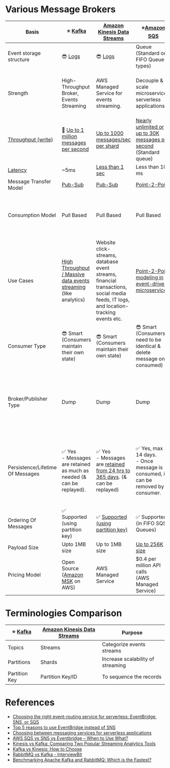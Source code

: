 
# Various Message Brokers

| Basis                                                                        | :star: [Kafka](Kafka/Readme.md)                                                                                                                               | [Amazon Kinesis Data Streams](../../2_AWSComponents/5_MessageBrokerServices/AmazonKinesisDataStreams.md)                                                             | :star:[Amazon SQS](../../2_AWSComponents/5_MessageBrokerServices/AmazonSQS/Readme.md)                                                                                      | [Amazon SNS](../../2_AWSComponents/5_MessageBrokerServices/AmazonSNS.md)                                                                                 | [Amazon EventBridge](../../2_AWSComponents/5_MessageBrokerServices/AmazonEventBridge.md)                                                                              | [RabbitMQ](RabbitMQ.md)                                                                                                                         |
|------------------------------------------------------------------------------|---------------------------------------------------------------------------------------------------------------------------------------------------------------|----------------------------------------------------------------------------------------------------------------------------------------------------------------------|----------------------------------------------------------------------------------------------------------------------------------------------------------------------------|----------------------------------------------------------------------------------------------------------------------------------------------------------|-----------------------------------------------------------------------------------------------------------------------------------------------------------------------|-------------------------------------------------------------------------------------------------------------------------------------------------|
| Event storage structure                                                      | :sunglasses: [Logs](../3_DatabaseComponents/2_DataStructuresDB/AppendOnlyDataStructure.md)                                                                                | :sunglasses: [Logs](../3_DatabaseComponents/2_DataStructuresDB/AppendOnlyDataStructure.md)                                                                                       | Queue <br/>(Standard or FIFO Queue types)                                                                                                                                  | Topic                                                                                                                                                    | Event Bus                                                                                                                                                             | Queue                                                                                                                                           |
| Strength                                                                     | High-Throughput Broker, Events Streaming                                                                                                                      | AWS Managed Service for events streaming.                                                                                                                            | Decouple & scale microservices, serverless applications                                                                                                                    | Push-Notification-Based-Broker, can't be used for events streaming.                                                                                      | Rule-Based-Targeting-Broker                                                                                                                                           | Low-Latency MQ                                                                                                                                  |
| [Throughput (write)](../0_SystemGlossaries/Scalability/LatencyThroughput.md) | :rocket: [Up to 1 million messages per second](https://engineering.linkedin.com/kafka/benchmarking-apache-kafka-2-million-writes-second-three-cheap-machines) | [Up to 1000 messages/sec per shard](https://docs.aws.amazon.com/streams/latest/dev/key-concepts.html)                                                                | [Nearly unlimited or up to 30K messages per second](https://docs.aws.amazon.com/AWSSimpleQueueService/latest/SQSDeveloperGuide/quotas-messages.html) <br/>(Standard queue) | [Up to 30K messages per second](https://docs.aws.amazon.com/general/latest/gr/sns.html) <br/>(Standard topic)                                            | [Up to 10K messages per second](https://docs.aws.amazon.com/eventbridge/latest/userguide/eb-quota.html)                                                               | [Up to 10K messages per second](https://blog.rabbitmq.com/posts/2012/04/rabbitmq-performance-measurements-part-2)                               |
| [Latency](../0_SystemGlossaries/Scalability/LatencyThroughput.md)            | ~5ms                                                                                                                                                          | [Less than 1 sec](https://docs.aws.amazon.com/streams/latest/dev/kinesis-low-latency.html)                                                                           | Less than 100 ms                                                                                                                                                           | b/w 100 ms to 200 ms                                                                                                                                     | Greater than 200ms                                                                                                                                                    | ~1ms                                                                                                                                            |
| Message Transfer Model                                                       | [Pub-Sub](MessageBrokers/PubSubModel.md)                                                                                                | [Pub-Sub](MessageBrokers/PubSubModel.md)                                                                                                       | [Point-2-Point](MessageBrokers/PointToPointModel.md)                                                                                                 | [Pub-Sub](MessageBrokers/PubSubModel.md)                                                                                           | [Pub-Sub](MessageBrokers/PubSubModel.md)                                                                                                        | [Point-2-Point](MessageBrokers/PointToPointModel.md)                                                                      |
| Consumption Model                                                            | Pull Based                                                                                                                                                    | Pull Based                                                                                                                                                           | Pull Based                                                                                                                                                                 | Push Based, Upto 100K topics, 10 million subscribers per topic                                                                                           | Push Based, Upto 100 event buses, 300 rules per event bus, 5 targets per rule                                                                                         | Push Based                                                                                                                                      |
| Use Cases                                                                    | [High Throughput / Massive data events streaming](../0_SystemGlossaries/Scalability/LatencyThroughput.md) (like analytics)                                    | Website click-streams, database event streams, financial transactions, social media feeds, IT logs, and location-tracking events etc.                                | [Point-2-Point modeling in event-driven microservices](MessageBrokers/EventDrivenArchitecture.md).                                                   | Notification (Email/Push) to person, Pub-Sub modeling for [event-driven microservices](MessageBrokers/EventDrivenArchitecture.md). | [Rule based targeting in Event-driven microservices](MessageBrokers/EventDrivenArchitecture.md)<br/>- Event Filtering or transformation needed. | Low-latency use cases when message guarantee is needed or some consistent behaviour (like order workflow, failed orders etc.)                   |
| Consumer Type                                                                | :sunglasses: Smart <br/>(Consumers maintain their own state)                                                                                                  | :sunglasses: Smart <br/>(Consumers maintain their own state)                                                                                                         | :sunglasses: Smart <br/>(Consumers need to be identical & delete message once consumed)                                                                                    | Dump <br/>(Consumers might be processing messages in the different way)                                                                                  | Dump<br/>(Consumers might be processing messages in the different way)                                                                                                | Dumb                                                                                                                                            |
| Broker/Publisher Type                                                        | Dump                                                                                                                                                          | Dump                                                                                                                                                                 | Dump                                                                                                                                                                       | :sunglasses: Smart                                                                                                                                       | :sunglasses: Smart                                                                                                                                                    | :sunglasses: Smart <br/>(Consistent transmission of messages to consumers at about the same speed as the broker monitors the consumer's status) |
| Persistence/Lifetime Of Messages                                             | :white_check_mark: Yes <br/>- Messages are retained as much as needed (& can be replayed).                                                                    | :white_check_mark: Yes <br/>- Messages are [retained from 24 hrs to 365 days](https://docs.aws.amazon.com/streams/latest/dev/key-concepts.html). (& can be replayed) | :white_check_mark: Yes, max 14 days. <br>- Once message is consumed, it can be removed by consumer.                                                                        | :x: No <br> - When an SNS Topic receives an event notification, it would be instantly broadcast to all Subscribers.                                      | :x: No <br/>- But events can be archived, to replay later.                                                                                                            | :x: No <br/>- Once message is consumed and acknowledgement is sent, it would be removed from RabbitMQ message queue.                            |
| Ordering Of Messages                                                         | :white_check_mark: Supported <br/>(using partition key)                                                                                                       | :white_check_mark: [Supported (using partition key)](https://docs.aws.amazon.com/streams/latest/dev/key-concepts.html)                                               | :white_check_mark: Supported (in FIFO SQS Queues)                                                                                                                          | :white_check_mark: Supported (in FIFO SNS Topics)                                                                                                        | :x: Not-Supported                                                                                                                                                     | :x: Not-Supported                                                                                                                               |
| Payload Size                                                                 | Upto 1MB size                                                                                                                                                 | Up to 1MB size                                                                                                                                                       | [Up to 256K size](https://docs.aws.amazon.com/general/latest/gr/sqs-service.html)                                                                                          | [Up to 256K size](https://aws.amazon.com/blogs/compute/choosing-between-messaging-services-for-serverless-applications/)                                 | [Up to 256K size](https://aws.amazon.com/blogs/compute/choosing-between-messaging-services-for-serverless-applications/)                                              | No constraints                                                                                                                                  |
| Pricing Model                                                                | Open Source <br/>([Amazon MSK](../../2_AWSComponents/5_MessageBrokerServices/AmazonMSK.md) on AWS)                                                            | AWS Managed Service                                                                                                                                                  | $0.4 per million API calls <br/>(AWS Managed Service)                                                                                                                      | $0.5 per million API calls <br/>(AWS Managed Service)                                                                                                    | $1 per million API calls <br/>(AWS Managed Service)                                                                                                                   | Open Source <br/>([Amazon MQ](../../2_AWSComponents/5_MessageBrokerServices/AmazonMQ.md) on AWS)                                                |

[](MessageBrokers/PubSubModel.md)

# Terminologies Comparison

| :star: [Kafka](Kafka/Readme.md) | [Amazon Kinesis Data Streams](../../2_AWSComponents/5_MessageBrokerServices/AmazonKinesisDataStreams.md) | Purpose                           |
|---------------------------------|----------------------------------------------------------------------------------------------------------|-----------------------------------|
| Topics                          | Streams                                                                                                  | Categorize events streams         |
| Partitions                      | Shards                                                                                                   | Increase scalability of streaming |
| Partition Key                   | Partition Key/ID                                                                                         | To sequence the records           |

# References
- [Choosing the right event-routing service for serverless: EventBridge, SNS, or SQS](https://lumigo.io/blog/choosing-the-right-event-routing-on-aws-eventbridge-sns-or-sqs/)
- [Top 5 reasons to use EventBridge instead of SNS](https://lumigo.io/blog/5-reasons-why-you-should-use-eventbridge-instead-of-sns/)
- [Choosing between messaging services for serverless applications](https://aws.amazon.com/blogs/compute/choosing-between-messaging-services-for-serverless-applications/)
- [AWS SQS vs SNS vs Eventbridge – When to Use What?](https://beabetterdev.com/2021/09/10/aws-sqs-vs-sns-vs-eventbridge/)
- [Kinesis vs Kafka: Comparing Two Popular Streaming Analytics Tools](https://www.spec-india.com/blog/kinesis-vs-kafka)
- [Kafka vs Kinesis: How to Choose](https://rockset.com/blog/kafka-vs-kinesis-choosing-the-best-data-streaming-solution/)
- [RabbitMQ vs Kafka - InterviewBit](https://www.interviewbit.com/blog/rabbitmq-vs-kafka/)
- [Benchmarking Apache Kafka and RabbitMQ: Which is the Fastest?](https://www.confluent.io/blog/kafka-fastest-messaging-system/)